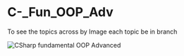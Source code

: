 # C-_Fun_OOP_Adv
To see the topics across by Image each topic be in branch

![CSharp fundamental OOP Advanced](https://github.com/MohamedAnwarAlhamed/CSharp_Fun_OOP_Adv/assets/76563640/f3a525dd-6dcf-4a70-a63c-ada9737319cf)
